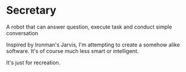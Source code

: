 # Secretary
A robot that can answer question, execute task and conduct simple conversation

Inspired by Ironman's Jarvis, I'm attempting to create a somehow alike software. It's of course much less smart or intelligent.

It's just for recreation.
